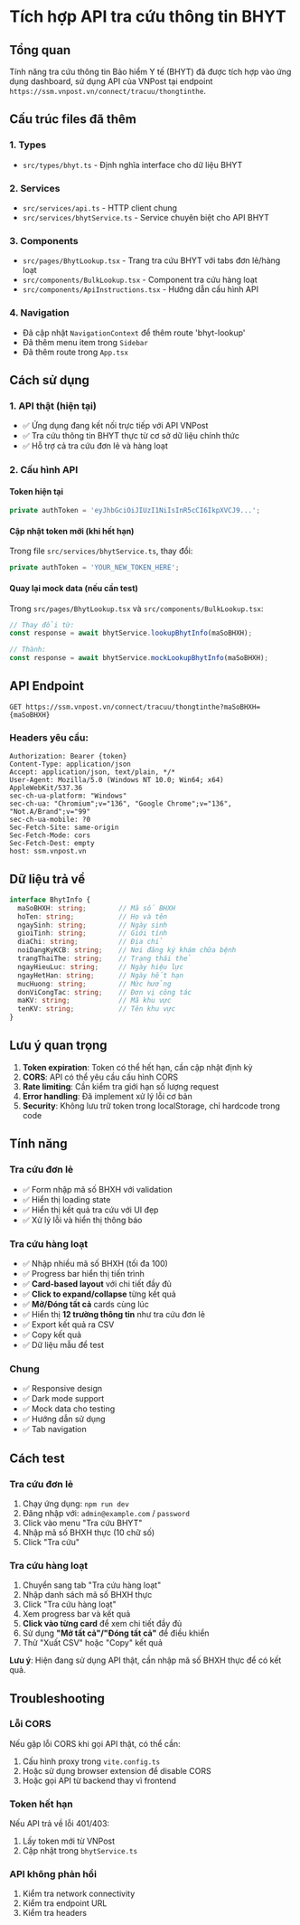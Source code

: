 # Tích hợp API tra cứu thông tin BHYT

## Tổng quan

Tính năng tra cứu thông tin Bảo hiểm Y tế (BHYT) đã được tích hợp vào ứng dụng dashboard, sử dụng API của VNPost tại endpoint `https://ssm.vnpost.vn/connect/tracuu/thongtinthe`.

## Cấu trúc files đã thêm

### 1. Types
- `src/types/bhyt.ts` - Định nghĩa interface cho dữ liệu BHYT

### 2. Services
- `src/services/api.ts` - HTTP client chung
- `src/services/bhytService.ts` - Service chuyên biệt cho API BHYT

### 3. Components
- `src/pages/BhytLookup.tsx` - Trang tra cứu BHYT với tabs đơn lẻ/hàng loạt
- `src/components/BulkLookup.tsx` - Component tra cứu hàng loạt
- `src/components/ApiInstructions.tsx` - Hướng dẫn cấu hình API

### 4. Navigation
- Đã cập nhật `NavigationContext` để thêm route 'bhyt-lookup'
- Đã thêm menu item trong `Sidebar`
- Đã thêm route trong `App.tsx`

## Cách sử dụng

### 1. API thật (hiện tại)
- ✅ Ứng dụng đang kết nối trực tiếp với API VNPost
- ✅ Tra cứu thông tin BHYT thực từ cơ sở dữ liệu chính thức
- ✅ Hỗ trợ cả tra cứu đơn lẻ và hàng loạt

### 2. Cấu hình API

#### Token hiện tại
```typescript
private authToken = 'eyJhbGciOiJIUzI1NiIsInR5cCI6IkpXVCJ9...';
```

#### Cập nhật token mới (khi hết hạn)
Trong file `src/services/bhytService.ts`, thay đổi:

```typescript
private authToken = 'YOUR_NEW_TOKEN_HERE';
```

#### Quay lại mock data (nếu cần test)
Trong `src/pages/BhytLookup.tsx` và `src/components/BulkLookup.tsx`:

```typescript
// Thay đổi từ:
const response = await bhytService.lookupBhytInfo(maSoBHXH);

// Thành:
const response = await bhytService.mockLookupBhytInfo(maSoBHXH);
```

## API Endpoint

```
GET https://ssm.vnpost.vn/connect/tracuu/thongtinthe?maSoBHXH={maSoBHXH}
```

### Headers yêu cầu:
```
Authorization: Bearer {token}
Content-Type: application/json
Accept: application/json, text/plain, */*
User-Agent: Mozilla/5.0 (Windows NT 10.0; Win64; x64) AppleWebKit/537.36
sec-ch-ua-platform: "Windows"
sec-ch-ua: "Chromium";v="136", "Google Chrome";v="136", "Not.A/Brand";v="99"
sec-ch-ua-mobile: ?0
Sec-Fetch-Site: same-origin
Sec-Fetch-Mode: cors
Sec-Fetch-Dest: empty
host: ssm.vnpost.vn
```

## Dữ liệu trả về

```typescript
interface BhytInfo {
  maSoBHXH: string;        // Mã số BHXH
  hoTen: string;           // Họ và tên
  ngaySinh: string;        // Ngày sinh
  gioiTinh: string;        // Giới tính
  diaChi: string;          // Địa chỉ
  noiDangKyKCB: string;    // Nơi đăng ký khám chữa bệnh
  trangThaiThe: string;    // Trạng thái thẻ
  ngayHieuLuc: string;     // Ngày hiệu lực
  ngayHetHan: string;      // Ngày hết hạn
  mucHuong: string;        // Mức hưởng
  donViCongTac: string;    // Đơn vị công tác
  maKV: string;            // Mã khu vực
  tenKV: string;           // Tên khu vực
}
```

## Lưu ý quan trọng

1. **Token expiration**: Token có thể hết hạn, cần cập nhật định kỳ
2. **CORS**: API có thể yêu cầu cấu hình CORS
3. **Rate limiting**: Cần kiểm tra giới hạn số lượng request
4. **Error handling**: Đã implement xử lý lỗi cơ bản
5. **Security**: Không lưu trữ token trong localStorage, chỉ hardcode trong code

## Tính năng

### Tra cứu đơn lẻ
- ✅ Form nhập mã số BHXH với validation
- ✅ Hiển thị loading state
- ✅ Hiển thị kết quả tra cứu với UI đẹp
- ✅ Xử lý lỗi và hiển thị thông báo

### Tra cứu hàng loạt
- ✅ Nhập nhiều mã số BHXH (tối đa 100)
- ✅ Progress bar hiển thị tiến trình
- ✅ **Card-based layout** với chi tiết đầy đủ
- ✅ **Click to expand/collapse** từng kết quả
- ✅ **Mở/Đóng tất cả** cards cùng lúc
- ✅ Hiển thị **12 trường thông tin** như tra cứu đơn lẻ
- ✅ Export kết quả ra CSV
- ✅ Copy kết quả
- ✅ Dữ liệu mẫu để test

### Chung
- ✅ Responsive design
- ✅ Dark mode support
- ✅ Mock data cho testing
- ✅ Hướng dẫn sử dụng
- ✅ Tab navigation

## Cách test

### Tra cứu đơn lẻ
1. Chạy ứng dụng: `npm run dev`
2. Đăng nhập với: `admin@example.com` / `password`
3. Click vào menu "Tra cứu BHYT"
4. Nhập mã số BHXH thực (10 chữ số)
5. Click "Tra cứu"

### Tra cứu hàng loạt
1. Chuyển sang tab "Tra cứu hàng loạt"
2. Nhập danh sách mã số BHXH thực
3. Click "Tra cứu hàng loạt"
4. Xem progress bar và kết quả
5. **Click vào từng card** để xem chi tiết đầy đủ
6. Sử dụng **"Mở tất cả"/"Đóng tất cả"** để điều khiển
7. Thử "Xuất CSV" hoặc "Copy" kết quả

**Lưu ý**: Hiện đang sử dụng API thật, cần nhập mã số BHXH thực để có kết quả.

## Troubleshooting

### Lỗi CORS
Nếu gặp lỗi CORS khi gọi API thật, có thể cần:
1. Cấu hình proxy trong `vite.config.ts`
2. Hoặc sử dụng browser extension để disable CORS
3. Hoặc gọi API từ backend thay vì frontend

### Token hết hạn
Nếu API trả về lỗi 401/403:
1. Lấy token mới từ VNPost
2. Cập nhật trong `bhytService.ts`

### API không phản hồi
1. Kiểm tra network connectivity
2. Kiểm tra endpoint URL
3. Kiểm tra headers
